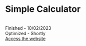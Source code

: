 <h1>Simple Calculator</h1>
<br>
Finished - 10/02/2023
<br>
Optimized - Shortly
<br>
<a href="https://jkelvin001.github.io/javascript-2/calculadora-simples" target="_blank">Access the website</a>
